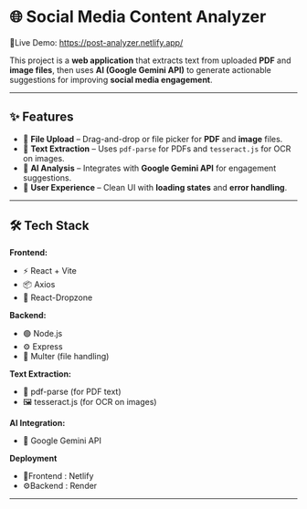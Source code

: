 # 🌐 Social Media Content Analyzer  
🚀Live Demo: https://post-analyzer.netlify.app/

This project is a **web application** that extracts text from uploaded **PDF** and **image files**, then uses **AI (Google Gemini API)** to generate actionable suggestions for improving **social media engagement**.  

---

## ✨ Features  

- 📂 **File Upload** – Drag-and-drop or file picker for **PDF** and **image** files.  
- 🔎 **Text Extraction** – Uses `pdf-parse` for PDFs and `tesseract.js` for OCR on images.  
- 🤖 **AI Analysis** – Integrates with **Google Gemini API** for engagement suggestions.  
- 🎨 **User Experience** – Clean UI with **loading states** and **error handling**.  

---

## 🛠 Tech Stack  

**Frontend:**  
- ⚡ React + Vite 
- 📦 Axios  
- 📂 React-Dropzone  

**Backend:**  
- 🟢 Node.js  
- ⚙️ Express  
- 📂 Multer (file handling)  

**Text Extraction:**  
- 📑 pdf-parse (for PDF text)  
- 🖼️ tesseract.js (for OCR on images)  

**AI Integration:**  
- 🔮 Google Gemini API

**Deployment**
- 🌆Frontend : Netlify
- ⚙️Backend : Render

---
